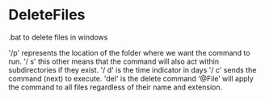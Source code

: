 # DeleteFiles

.bat to delete files in windows

'/p' represents the location of the folder where we want the command to run.
'/ s' this other means that the command will also act within subdirectories if they exist.
'/ d' is the time indicator in days
'/ c' sends the command (next) to execute.
'del' is the delete command
‘@File’ will apply the command to all files regardless of their name and extension.
